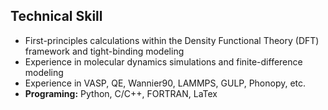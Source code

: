 ## Technical Skill

- First-principles calculations within the Density Functional Theory (DFT) framework and tight-binding modeling
- Experience in molecular dynamics simulations and finite-difference modeling
- Experience in VASP, QE, Wannier90, LAMMPS, GULP, Phonopy, etc.
- **Programing:** Python, C/C++, FORTRAN, LaTex
